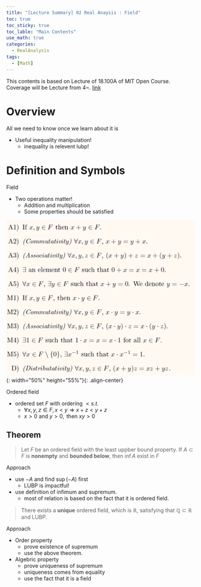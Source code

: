 ```yaml
---
title: "[Lecture Summary] 02 Real Anaysis : Field"
toc: true
toc_sticky: true
toc_lable: "Main Contents"
use_math: true
categories:
  - RealAnalysis
tags:
  - [Math]
---
```


This contents is based on Lecture of 18.100A of MIT Open Course. Coverage will be Lecture from 4~. [link](https://ocw.mit.edu/courses/18-100a-real-analysis-fall-2020/video_galleries/video-lectures/)

# Overview

All we need to know once we learn about it is
- Useful inequality manipulation!
  - inequality is relevent lubp!


# Definition and Symbols

Field
- Two operations matter!
  - Addition and multiplication
  - Some properties should be satisfied

![제목](/assets/images/real_analysis/1-0.PNG){: width="50%" height="55%"}{: .align-center}

Ordered field
- ordered set $F$ with ordering $< s.t.$ 
  - $\forall x,y,z\in F, x<y \Rightarrow x+z<y+z$
  - $x>0 \mbox{ and } y>0 , \mbox{ then } xy>0$

## Theorem

> Let $F$ be an ordered field with the least uppber bound property. If $A \subset F$ is **nonempty** and **bounded below**, then $\inf A$ exist in $F$

Approach
- use $-A$ and find $\sup(-A)$ first
  - LUBP is impactful! 
- use definition of infimum and supremum.
  - most of relation is based on the fact that it is ordered field.

> There exists a **unique** ordered field, which is $\mathbb{R}$, satisfying that $\mathbb{Q} \subset \mathbb{R}$ and LUBP.

Approach
- Order property
  - prove existence of supremum
  - use the above theorem.
- Algebric property
  - prove uniqueness of supremum
  - uniqueness comes from equality
  - use the fact that it is a field

